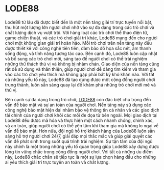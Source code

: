 # LODE88

Lode88 từ lâu đã được biết đến là một nền tảng giải trí trực tuyến nổi bật, thu hút một lượng lớn người chơi nhờ vào sự đa dạng trong các trò chơi và chất lượng dịch vụ vượt trội. Với hàng loạt các trò chơi thể thao điện tử, game chiến thuật, và các trò chơi giải trí khác, Lode88 mang đến cho người chơi một không gian giải trí hoàn hảo. Mỗi trò chơi trên nền tảng này đều được thiết kế với công nghệ tiên tiến, đảm bảo đồ họa sắc nét, âm thanh sống động, và tính năng tương tác cao. Bên cạnh đó, Lode88 luôn cập nhật và bổ sung các trò chơi mới, sáng tạo để người chơi có thể trải nghiệm những thử thách thú vị và không bị nhàm chán. Giao diện của nền tảng cũng rất dễ sử dụng và thân thiện, giúp người chơi dễ dàng tìm kiếm và tham gia vào các trò chơi yêu thích mà không gặp phải bất kỳ khó khăn nào. Với tất cả những yếu tố này, Lode88 đã tạo dựng được một cộng đồng người chơi trung thành, luôn sẵn sàng quay lại để khám phá những trò chơi mới mẻ và thú vị.

Bên cạnh sự đa dạng trong trò chơi, <a href="https://lode88-online.com">LODE88</a>  còn đặc biệt chú trọng đến vấn đề bảo mật và sự an toàn của người chơi. Nền tảng này sử dụng các công nghệ bảo mật hiện đại nhằm bảo vệ thông tin cá nhân và các giao dịch tài chính của người chơi khỏi các mối đe dọa từ bên ngoài. Mọi giao dịch tại Lode88 đều được mã hóa và thực hiện một cách nhanh chóng, chính xác, và an toàn, giúp người chơi có thể yên tâm khi tham gia mà không lo ngại về vấn đề bảo mật. Hơn nữa, đội ngũ hỗ trợ khách hàng của Lode88 luôn sẵn sàng hỗ trợ người chơi 24/7, giải đáp mọi thắc mắc và giúp giải quyết các vấn đề phát sinh trong suốt quá trình trải nghiệm. Sự tận tâm của đội ngũ này chính là một trong những yếu tố quan trọng giúp Lode88 xây dựng được lòng tin vững chắc trong cộng đồng người chơi. Với tất cả những ưu điểm này, Lode88 chắc chắn sẽ tiếp tục là một sự lựa chọn hàng đầu cho những ai yêu thích giải trí trực tuyến an toàn và chất lượng.
